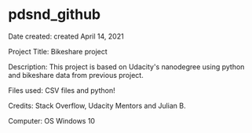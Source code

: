 # pdsnd_github

Date created: created April 14, 2021

Project Title: Bikeshare project

Description: This project is based on Udacity's nanodegree using python and bikeshare data from previous project.

Files used: CSV files and python!

Credits: Stack Overflow, Udacity Mentors and Julian B.

Computer: OS Windows 10
